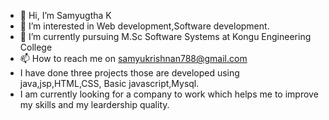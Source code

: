 - 👋 Hi, I’m Samyugtha K
- 👀 I’m interested in Web development,Software development.
- 🌱 I’m currently pursuing M.Sc Software Systems at Kongu Engineering College
- 📫 How to reach me on samyukrishnan788@gmail.com
- I have done three projects those are developed using java,jsp,HTML,CSS, Basic javascript,Mysql.
- I am currently looking for a company to work which helps me to improve my skills and my leardership quality.

<!---
samyugthakdev/samyugthakdev is a ✨ special ✨ repository because its `README.md` (this file) appears on your GitHub profile.
You can click the Preview link to take a look at your changes.
--->
